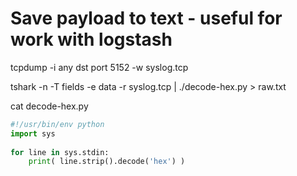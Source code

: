 # Save payload to text - useful for work with logstash

tcpdump -i any dst port 5152 -w syslog.tcp

tshark -n -T fields -e data -r syslog.tcp | ./decode-hex.py  > raw.txt

cat decode-hex.py
```python
#!/usr/bin/env python
import sys
 
for line in sys.stdin:
    print( line.strip().decode('hex') )
```
